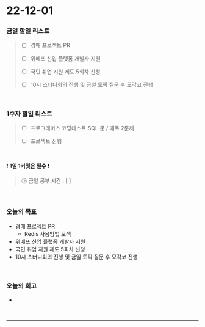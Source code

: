 # 22-12-01

### 금일 할일 리스트
> - [ ]  경매 프로젝트 PR
>
> - [ ]  위메프 신입 플랫폼 개발자 지원
>
> - [ ]  국민 취업 지원 제도 5회차 신청
>
> - [ ]  10시 스터디회의 진행 및 금일 토픽 질문 후 모각코 진행


<br/>

### 1주차 할일 리스트  

> - [ ]  프로그래머스 코딩테스트 SQL 문 / 매주 2문제  
>
> - [ ]  프로젝트 진행

<br/>

❗ **1일 1커밋은 필수** ❗
> 🕒 금일 공부 시간 : [  ]
  
<br/>

### 오늘의 목표
- 경매 프로젝트 PR
    - Redis 사용방법 모색
- 위메프 신입 플랫폼 개발자 지원
- 국민 취업 지원 제도 5회차 신청
- 10시 스터디회의 진행 및 금일 토픽 질문 후 모각코 진행

<br>

### 오늘의 회고
- 

<br/>

------------  